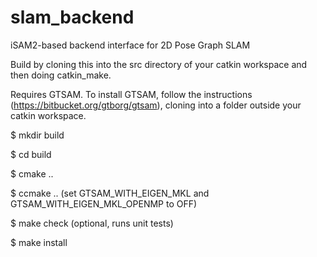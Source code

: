 # slam_backend
iSAM2-based backend interface for 2D Pose Graph SLAM

Build by cloning this into the src directory of your catkin workspace and then doing catkin_make.

Requires GTSAM.
To install GTSAM, follow the instructions (https://bitbucket.org/gtborg/gtsam), cloning into a folder outside your catkin workspace.

$ mkdir build

$ cd build

$ cmake ..

$ ccmake .. (set GTSAM_WITH_EIGEN_MKL and GTSAM_WITH_EIGEN_MKL_OPENMP to OFF)

$ make check (optional, runs unit tests)

$ make install
